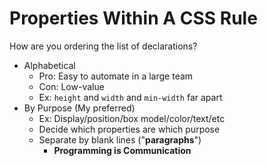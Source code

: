 # Properties Within A CSS Rule

How are you ordering the list of declarations?
- Alphabetical  
  - Pro: Easy to automate in a large team
  - Con: Low-value
  - Ex: `height` and `width` and `min-width` far apart
- By Purpose (My preferred)
  - Ex: Display/position/box model/color/text/etc
  - Decide which properties are which purpose
  - Separate by blank lines ("**paragraphs**")
    - **Programming is Communication**





